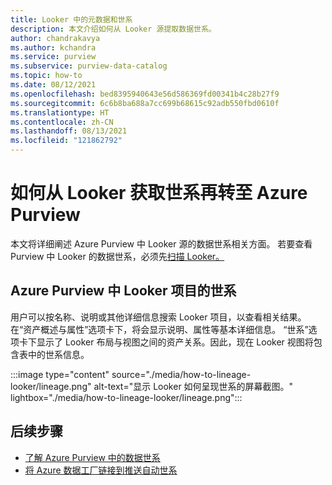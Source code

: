 ```yaml
---
title: Looker 中的元数据和世系
description: 本文介绍如何从 Looker 源提取数据世系。
author: chandrakavya
ms.author: kchandra
ms.service: purview
ms.subservice: purview-data-catalog
ms.topic: how-to
ms.date: 08/12/2021
ms.openlocfilehash: bed8395940643e56d586369fd00341b4c28b27f9
ms.sourcegitcommit: 6c6b8ba688a7cc699b68615c92adb550fbd0610f
ms.translationtype: HT
ms.contentlocale: zh-CN
ms.lasthandoff: 08/13/2021
ms.locfileid: "121862792"
---
```

# <a name="how-to-get-lineage-from-looker-into-azure-purview"></a>如何从 Looker 获取世系再转至 Azure Purview

本文将详细阐述 Azure Purview 中 Looker 源的数据世系相关方面。 若要查看 Purview 中 Looker 的数据世系，必须先[扫描 Looker。](../purview/register-scan-looker-source.md) 

## <a name="lineage-of-looker-artifacts-in-azure-purview"></a>Azure Purview 中 Looker 项目的世系

用户可以按名称、说明或其他详细信息搜索 Looker 项目，以查看相关结果。 在“资产概述与属性”选项卡下，将会显示说明、属性等基本详细信息。 “世系”选项卡下显示了 Looker 布局与视图之间的资产关系。因此，现在 Looker 视图将包含表中的世系信息。 

:::image type="content" source="./media/how-to-lineage-looker/lineage.png" alt-text="显示 Looker 如何呈现世系的屏幕截图。" lightbox="./media/how-to-lineage-looker/lineage.png":::


## <a name="next-steps"></a>后续步骤

- [了解 Azure Purview 中的数据世系](catalog-lineage-user-guide.md)
- [将 Azure 数据工厂链接到推送自动世系](how-to-link-azure-data-factory.md)
